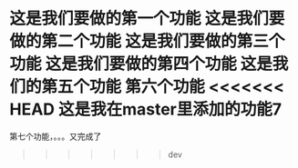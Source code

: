 这是我们要做的第一个功能
这是我们要做的第二个功能
这是我们要做的第三个功能
这是我们要做的第四个功能
这是我们的第五个功能
第六个功能
<<<<<<< HEAD
这是我在master里添加的功能7
=======
第七个功能，。。。又完成了
>>>>>>> dev
